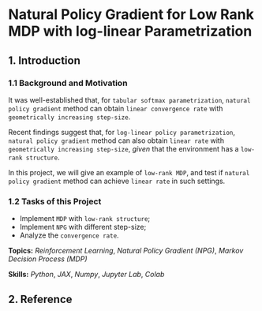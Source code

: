 # Natural Policy Gradient for Low Rank MDP with log-linear Parametrization

## 1. Introduction

### 1.1 Background and Motivation

It was well-established that, for `tabular softmax parametrization`, `natural policy gradient` method can obtain `linear convergence rate` with `geometrically increasing step-size`.

Recent findings suggest that, for `log-linear policy parametrization`, `natural policy gradient` method can also obtain `linear rate` with `geometrically increasing step-size`, _given_ that the environment has a `low-rank structure`.

In this project, we will give an example of `low-rank MDP`, and test if `natural policy gradient` method can achieve `linear rate` in such settings.

### 1.2 Tasks of this Project

- Implement `MDP` with `low-rank structure`;
- Implement `NPG` with different step-size;
- Analyze the `convergence rate`.

**Topics:** _Reinforcement Learning_, _Natural Policy Gradient (NPG)_, _Markov Decision Process (MDP)_

**Skills:** _Python_, _JAX_, _Numpy_, _Jupyter Lab_, _Colab_

## 2. Reference
